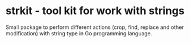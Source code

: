 # strkit - tool kit for work with strings

Small package to perform different actions (crop, find, replace and other modification) with string type in Go programming language.

